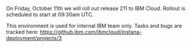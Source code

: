 On Friday, October 11th we will roll out release 211 to IBM Cloud. Rollout is scheduled to start at 09:30am UTC. 

This environment is used for internal IBM team only. Tasks and bugs are tracked here: https://github.ibm.com/ibmcloud/instana-deployment/projects/3
